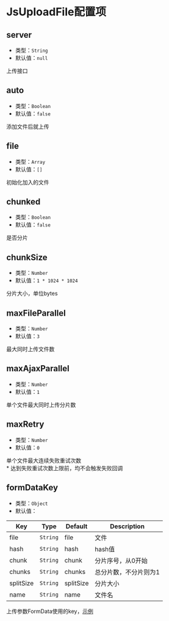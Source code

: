 # JsUploadFile配置项

## server

+ 类型：`String`
+ 默认值：`null`

上传接口

## auto

+ 类型：`Boolean`
+ 默认值：`false`

添加文件后就上传

## file

+ 类型：`Array`
+ 默认值：`[]`

初始化加入的文件

## chunked

+ 类型：`Boolean`
+ 默认值：`false`

是否分片

## chunkSize

+ 类型：`Number`
+ 默认值：`1 * 1024 * 1024`

分片大小，单位bytes

## maxFileParallel

+ 类型：`Number`
+ 默认值：`3`

最大同时上传文件数

## maxAjaxParallel

+ 类型：`Number`
+ 默认值：`1`

单个文件最大同时上传分片数

## maxRetry

+ 类型：`Number`
+ 默认值：`0`

单个文件最大连续失败重试次数
<br>* 达到失败重试次数上限前，均不会触发失败回调

## formDataKey

+ 类型：`Object`
+ 默认值：

| Key | Type | Default | Description |
| --- | --- | --- | --- |
| file | `String` | file | 文件 |
| hash | `String` | hash | hash值 |
| chunk | `String` | chunk | 分片序号，从0开始 |
| chunks | `String` | chunks | 总分片数，不分片则为1 |
| splitSize | `String` | splitSize | 分片大小 |
| name | `String` | name | 文件名 |

上传参数FormData使用的key，[示例](/v2/example/eg-formDataKey.md)
